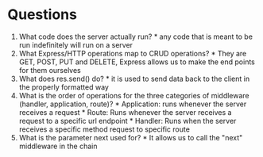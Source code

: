 # Questions
  1. What code does the server actually run?
    * any code that is meant to be run indefinitely will run on a server
  2. What Express/HTTP operations map to CRUD operations?
    * They are GET, POST, PUT and DELETE, Express allows us to make the end points for them ourselves
  3. What does res.send() do?
    * it is used to send data back to the client in the properly formatted way
  4. What is the order of operations for the three categories of middleware (handler, application, route)?
    * Application: runs whenever the server receives a request
    * Route: Runs whenever the server receives a request to a specific url endpoint
    * Handler: Runs when the server receives a specific method request to specific route
  5. What is the parameter next used for?
    * It allows us to call the "next" middleware in the chain